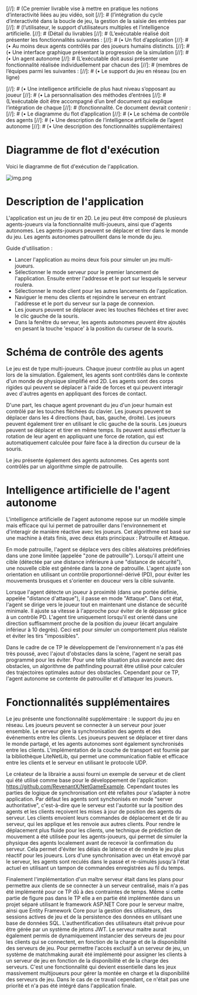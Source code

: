 ﻿
[//]: # (Ce premier livrable vise à mettre en pratique les notions d’interactivité liées au jeu vidéo, soit
[//]: # (l’intégration du cycle d’interactivité dans la boucle de jeu, la gestion de la saisie des entrées par
[//]: # (l’utilisateur, le support d’utilisateurs multiples et l’intelligence artificielle.
[//]: # (Détail du livrables
[//]: # (L’exécutable réalisé doit présenter les fonctionnalités suivantes :
[//]: # (• Un flot d’application
[//]: # (• Au moins deux agents contrôlés par des joueurs humains distincts.
[//]: # (• Une interface graphique présentant la progression de la simulation
[//]: # (• Un agent autonome
[//]: # (L’exécutable doit aussi présenter une fonctionnalité réalisée individuellement par chacun des
[//]: # (membres de l’équipes parmi les suivantes :
[//]: # (• Le support du jeu en réseau (ou en ligne)

[//]: # (• Une intelligence artificielle de plus haut niveau s’opposant au joueur
[//]: # (• La personnalisation des méthodes d’entrées
[//]: # (L’exécutable doit être accompagné d’un bref document qui explique l’intégration de chaque
[//]: # (fonctionnalité. Ce document devrait contenir :
[//]: # (• Le diagramme du flot d’application
[//]: # (• Le schéma de contrôle des agents
[//]: # (• Une description de l’intelligence artificielle de l’agent autonome
[//]: # (• Une description des fonctionnalités supplémentaires)


# Diagramme de flot d'exécution
Voici le diagramme de flot d'exécution de l'application.

![img.png](img.png)

# Description de l'application

L'application est un jeu de tir en 2D. Le jeu peut être composé de plusieurs agents-joueurs via la fonctionnalité multi-joueurs, ainsi que d'agents autonomes. Les agents-joueurs peuvent se déplacer et tirer dans le monde du jeu. Les agents autonomes patrouillent dans le monde du jeu.

Guide d'utilisation :
- Lancer l'application au moins deux fois pour simuler un jeu multi-joueurs.
- Sélectionner le mode serveur pour le premier lancement de l'application. Ensuite entrer l'addresse et le port sur lesquels le serveur roulera.
- Sélectionner le mode client pour les autres lancements de l'application.
- Naviguer le menu des clients et rejoindre le serveur en entrant l'addresse et le port du serveur sur la page de connexion.
- Les joueurs peuvent se déplacer avec les touches fléchées et tirer avec le clic gauche de la souris.
- Dans la fenêtre du serveur, les agents autonomes peuvent être ajoutés en pesant la touche 'espace' à la position du curseur de la souris.

# Schéma de contrôle des agents

Le jeu est de type multi-joueurs. Chaque joueur contrôle au plus un agent lors de la simulation. Également, les agents sont contrôlés dans le contexte d'un monde de physique simplifié end 2D. Les agents sont des corps rigides qui peuvent se déplacer à l'aide de forces et qui peuvent interagir avec d'autres agents en appliquant des forces de contact.

D'une part, les chaque agent provenant du jeu d'un joeur humain est contrôlé par les touches fléchées du clavier. Les joueurs peuvent se déplacer dans les 4 directions (haut, bas, gauche, droite). Les joueurs peuvent également tirer en utilisant le clic gauche de la souris. Les joueurs peuvent se déplacer et tirer en même temps. Ils peuvent aussi effectuer la rotation de leur agent en appliquant une force de rotation, qui est automatiquement calculée pour faire face à la direction du curseur de la souris.

Le jeu présente également des agents autonomes. Ces agents sont contrôlés par un algorithme simple de patrouille.

# Intelligence artificielle de l'agent autonome

L'intelligence artificielle de l'agent autonome repose sur un modèle simple mais efficace qui lui permet de patrouiller dans l'environnement et d'interagir de manière réactive avec les joueurs. Cet algorithme est basé sur une machine à états finis, avec deux états principaux : Patrouille et Attaque.

En mode patrouille, l'agent se déplace vers des cibles aléatoires prédéfinies dans une zone limitée (appelée "zone de patrouille"). Lorsqu'il atteint une cible (détectée par une distance inférieure à une "distance de sécurité"), une nouvelle cible est générée dans la zone de patrouille. L'agent ajuste son orientation en utilisant un contrôle proportionnel-dérivé (PD), pour éviter les mouvements brusques et s'orienter en douceur vers la cible suivante.

Lorsque l'agent détecte un joueur à proximité (dans une portée définie, appelée "distance d'attaque"), il passe en mode "Attaque". Dans cet état, l'agent se dirige vers le joueur tout en maintenant une distance de sécurité minimale. Il ajuste sa vitesse à l'approche pour éviter de le dépasser grâce à un contrôle PD. L'agent tire uniquement lorsqu'il est orienté dans une direction suffisamment proche de la position du joueur (écart angulaire inférieur à 10 degrés). Ceci est pour simuler un comportement plus réaliste et éviter les tirs "impossibles".

Dans le cadre de ce TP le développement de l'environnement n'a pas été très poussé, avec l'ajout d'obstacles dans la scène, l'agent ne serait pas programmé pour les éviter. Pour une telle situation plus avancée avec des obstacles, un algorithme de pathfinding pourrait être utilisé pour calculer des trajectoires optimales autour des obstacles. Cependant pour ce TP, l'agent autonome se contente de patrouiller et d'attaquer les joueurs.

# Fonctionnalités supplémentaires

Le jeu présente une fonctionnalité supplémentaire : le support du jeu en réseau. Les joueurs peuvent se connecter à un serveur pour jouer ensemble. Le serveur gère la synchronisation des agents et des événements entre les clients. Les joueurs peuvent se déplacer et tirer dans le monde partagé, et les agents autonomes sont également synchronisés entre les clients. L'implémentation de la couche de transport est fournie par la bibliothèque LiteNetLib, qui permet une communication fiable et efficace entre les clients et le serveur en utilisant le protocole UDP. 

Le créateur de la librairie a aussi fourni un exemple de serveur et de client qui été utilisé comme base pour le développement de l'application: https://github.com/RevenantX/NetGameExample. Cependant toutes les parties de logique de synchronisation ont été refaites pour s'adapter à notre application. Par défaut les agents sont synchonisés en mode "server authoritative", c'est-à-dire que le serveur est l'autorité sur la position des agents et les clients reçoivent les mises à jour de position des agents du serveur. Les clients envoient leurs commandes de déplacement et de tir au serveur, qui les applique et les renvoie aux autres clients. Pour rendre le déplacement plus fluide pour les clients, une technique de prédiction de mouvement a été utilisée pour les agents-joueurs, qui permet de simuler la physique des agents localement avant de recevoir la confirmation du serveur. Cela permet d'éviter les délais de latence et de rendre le jeu plus réactif pour les joueurs. Lors d'une synchronisation avec un état envoyé par le serveur, les agents sont reculés dans le passé et re-simulés jusqu'à l'état actuel en utilisant un tampon de commandes enregistrées au fil du temps.

Finalement l'implémentation d'un maître serveur était dans les plans pour permettre aux clients de se connecter à un serveur centralisé, mais n'a pas été implémenté pour ce TP dû à des contraintes de temps. Même si cette partie de figure pas dans le TP elle a en partie été implémentée dans un projet séparé utilisant le framework ASP.NET Core pour le serveur maitre, ainsi que Entity Framework Core pour la gestion des utilisateurs, des sessions actives de jeu et de la persistence des données en utilisant une base de données SQL. L'authentification des utilisateurs était prévue pour être gérée par un système de jetons JWT. Le serveur maitre aurait également permis de dynamiquement instancier des serveurs de jeu pour les clients qui se connectent, en fonction de la charge et de la disponibilité des serveurs de jeu. Pour permettre l'accès exclusif à un serveur de jeu, un système de matchmaking aurait été implémenté pour assigner les clients à un serveur de jeu en fonction de la disponibilité et de la charge des serveurs. C'est une fonctionnalité qui devient essentielle dans les jeux massivement multijoueurs pour gérer la montée en charge et la disponibilité des serveurs de jeu. Dans le cas de ce travail cependant, ce n'était pas une priorité et n'a pas été intégré dans l'application finale. 